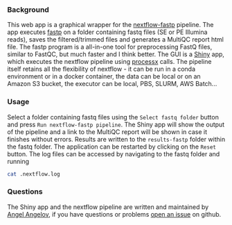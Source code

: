 ### Background

This web app is a graphical wrapper for the [nextflow-fastp](https://github.com/angelovangel/nextflow-fastp) pipeline. The app executes [fastp](https://github.com/OpenGene/fastp) on a folder containing fastq files (SE or PE Illumina reads), saves the filtered/trimmed files and generates a MultiQC report html file. The fastp program is a all-in-one tool for preprocessing FastQ files, similar to FastQC, but much faster and I think better.
The GUI is a [Shiny](https://shiny.rstudio.com/) app, which executes the nextflow pipeline using [processx](https://github.com/r-lib/processx) calls. The pipeline itself retains all the flexibility of nextflow - it can be run in a conda environment or in a docker container, the data can be local or on an Amazon S3 bucket, the executor can be local, PBS, SLURM, AWS Batch...

### Usage

Select a folder containing fastq files using the `Select fastq folder` button and press `Run nextflow-fastp pipeline`. The Shiny app will show the output of the pipeline and a link to the MultiQC report will be shown in case it finishes without errors. Results are written to the `results-fastp` folder within the fastq folder. The application can be restarted by clicking on the `Reset` button. The log files can be accessed by navigating to the fastq folder and running

```bash
cat .nextflow.log
```

### Questions

The Shiny app and the nextflow pipeline are written and maintained by [Angel Angelov](https://github.com/angelovangel), if you have questions or problems [open an issue](https://github.com/angelovangel/nextflow-fastp-shiny/issues/new) on github.
